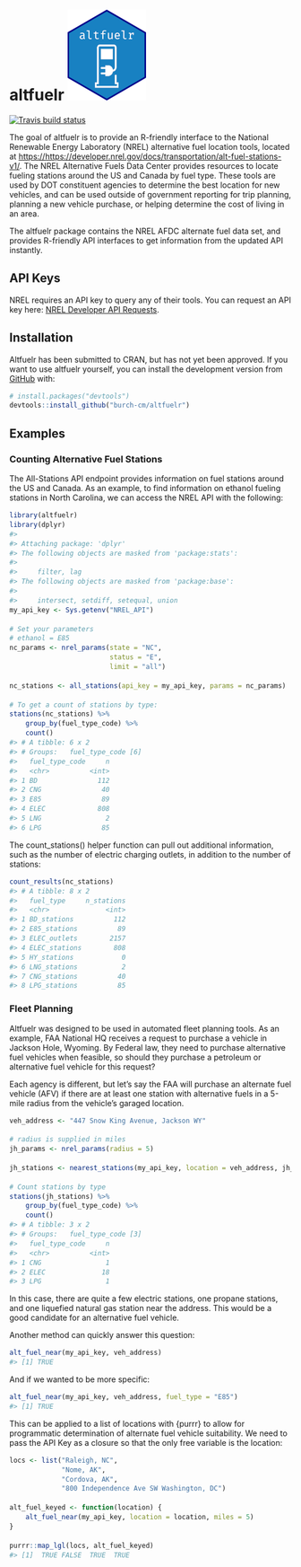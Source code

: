 
<!-- README.md is generated from README.Rmd. Please edit that file -->

# altfuelr ![altfuelr](figures/imgfile-small.png)

<!-- badges: start -->

[![Travis build
status](https://travis-ci.com/burch-cm/altfuelr.svg?branch=master)](https://travis-ci.com/burch-cm/altfuelr)
<!-- badges: end -->

The goal of altfuelr is to provide an R-friendly interface to the
National Renewable Energy Laboratory (NREL) alternative fuel location
tools, located at
<https://https://developer.nrel.gov/docs/transportation/alt-fuel-stations-v1/>.
The NREL Alternative Fuels Data Center provides resources to locate
fueling stations around the US and Canada by fuel type. These tools are
used by DOT constituent agencies to determine the best location for new
vehicles, and can be used outside of government reporting for trip
planning, planning a new vehicle purchase, or helping determine the cost
of living in an area.

The altfuelr package contains the NREL AFDC alternate fuel data set, and
provides R-friendly API interfaces to get information from the updated
API instantly.

## API Keys

NREL requires an API key to query any of their tools. You can request an
API key here: [NREL Developer API
Requests](https://developer.nrel.gov/docs/api-key/).

## Installation

<!-- You can install the released version of altfuelr from [CRAN](https://CRAN.R-project.org) with: -->

<!-- ``` r -->

<!-- install.packages("altfuelr") -->

<!-- ``` -->

Altfuelr has been submitted to CRAN, but has not yet been approved. If
you want to use altfuelr yourself, you can install the development
version from [GitHub](https://github.com/burch-cm/altfuelr) with:

``` r
# install.packages("devtools")
devtools::install_github("burch-cm/altfuelr")
```

## Examples

### Counting Alternative Fuel Stations

The All-Stations API endpoint provides information on fuel stations
around the US and Canada. As an example, to find information on ethanol
fueling stations in North Carolina, we can access the NREL API with the
following:

``` r
library(altfuelr)
library(dplyr)
#> 
#> Attaching package: 'dplyr'
#> The following objects are masked from 'package:stats':
#> 
#>     filter, lag
#> The following objects are masked from 'package:base':
#> 
#>     intersect, setdiff, setequal, union
my_api_key <- Sys.getenv("NREL_API")

# Set your parameters
# ethanol = E85
nc_params <- nrel_params(state = "NC", 
                         status = "E",
                         limit = "all")

nc_stations <- all_stations(api_key = my_api_key, params = nc_params)

# To get a count of stations by type:
stations(nc_stations) %>%
    group_by(fuel_type_code) %>%
    count()
#> # A tibble: 6 x 2
#> # Groups:   fuel_type_code [6]
#>   fuel_type_code     n
#>   <chr>          <int>
#> 1 BD               112
#> 2 CNG               40
#> 3 E85               89
#> 4 ELEC             808
#> 5 LNG                2
#> 6 LPG               85
```

The count\_stations() helper function can pull out additional
information, such as the number of electric charging outlets, in
addition to the number of stations:

``` r
count_results(nc_stations)
#> # A tibble: 8 x 2
#>   fuel_type     n_stations
#>   <chr>              <int>
#> 1 BD_stations          112
#> 2 E85_stations          89
#> 3 ELEC_outlets        2157
#> 4 ELEC_stations        808
#> 5 HY_stations            0
#> 6 LNG_stations           2
#> 7 CNG_stations          40
#> 8 LPG_stations          85
```

### Fleet Planning

Altfuelr was designed to be used in automated fleet planning tools. As
an example, FAA National HQ receives a request to purchase a vehicle in
Jackson Hole, Wyoming. By Federal law, they need to purchase alternative
fuel vehicles when feasible, so should they purchase a petroleum or
alternative fuel vehicle for this request?

Each agency is different, but let’s say the FAA will purchase an
alternate fuel vehicle (AFV) if there are at least one station with
alternative fuels in a 5-mile radius from the vehicle’s garaged
location.

``` r
veh_address <- "447 Snow King Avenue, Jackson WY"

# radius is supplied in miles
jh_params <- nrel_params(radius = 5)

jh_stations <- nearest_stations(my_api_key, location = veh_address, jh_params)

# Count stations by type
stations(jh_stations) %>%
    group_by(fuel_type_code) %>%
    count()
#> # A tibble: 3 x 2
#> # Groups:   fuel_type_code [3]
#>   fuel_type_code     n
#>   <chr>          <int>
#> 1 CNG                1
#> 2 ELEC              18
#> 3 LPG                1
```

In this case, there are quite a few electric stations, one propane
stations, and one liquefied natural gas station near the address. This
would be a good candidate for an alternative fuel vehicle.

Another method can quickly answer this question:

``` r
alt_fuel_near(my_api_key, veh_address)
#> [1] TRUE
```

And if we wanted to be more specific:

``` r
alt_fuel_near(my_api_key, veh_address, fuel_type = "E85")
#> [1] TRUE
```

This can be applied to a list of locations with {purrr} to allow for
programmatic determination of alternate fuel vehicle suitability. We
need to pass the API Key as a closure so that the only free variable is
the location:

``` r
locs <- list("Raleigh, NC",
             "Nome, AK",
             "Cordova, AK",
             "800 Independence Ave SW Washington, DC")

alt_fuel_keyed <- function(location) {
    alt_fuel_near(my_api_key, location = location, miles = 5)
}

purrr::map_lgl(locs, alt_fuel_keyed)
#> [1]  TRUE FALSE  TRUE  TRUE
```
